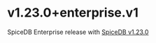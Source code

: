 # v1.23.0+enterprise.v1

SpiceDB Enterprise release with [SpiceDB v1.23.0]

[SpiceDB v1.23.0]: https://github.com/authzed/spicedb/releases/tag/v1.23.0
